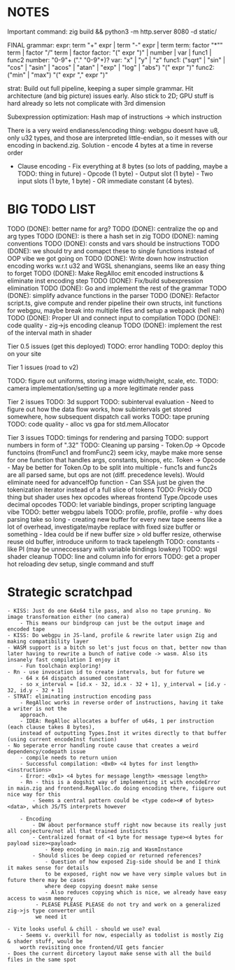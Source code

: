 # NOTES
Important command:
zig build && python3 -m http.server 8080 -d static/

FINAL grammar:
expr: term "+" expr | term "-" expr | term
term: factor "*"" term | factor "/" term | factor
factor: "(" expr ")" | number | var | func1 | func2
number: "0-9"+ ("." "0-9"+)?
var: "x" | "y" | "z"
func1: ("sqrt" | "sin" | "cos" | "asin" | "acos" | "atan" | "exp" | "log" | "abs") "(" expr ")"
func2: ("min" | "max") "(" expr "," expr ")"

strat: Build out full pipeline, keeping a super simple grammar. Hit architecture (and big picture) 
issues early. Also stick to 2D; GPU stuff is hard already so lets not complicate with 3rd dimension

Subexpression optimization: Hash map of instructions -> which instruction
    
There is a very weird endianess/encoding thing: webgpu doesnt have u8, only u32 types, and those
are interpreted little-endian, so it messes with our encoding in backend.zig. Solution - encode 4
bytes at a time in reverse order

- Clause encoding
        - Fix everything at 8 bytes (so lots of padding, maybe a TODO: thing in future)
        - Opcode (1 byte)
        - Output slot (1 byte)
        - Two input slots (1 byte, 1 byte)
        - OR immediate constant (4 bytes).

# BIG TODO LIST

TODO (DONE): better name for arg?
TODO (DONE): centralize the op and arg types
TODO (DONE): is there a hash set in zig
TODO (DONE): naming conventions
TODO (DONE): consts and vars should be instructions
TODO (DONE): we should try and comapct these to single functions instead of OOP vibe we got going on
TODO (DONE): Write down how instruction encoding works w.r.t u32 and WGSL shenangians, seems like an easy thing to forget
TODO (DONE): Make RegAlloc emit encoded instructions & eliminate inst encoding step
TODO (DONE): Fix/build subexpression elimination
TODO (DONE): Go and implement the rest of the grammar
TODO (DONE): simplify advance functions in the parser
TODO (DONE): Refactor script.ts, give compute and render pipeline their own structs, init functions for webgpu, maybe break into multiple files and setup a webpack (hell nah)
TODO (DONE): Proper UI and connect input to compilation
TODO (DONE): code quality - zig->js encoding cleanup
TODO (DONE): implement the rest of the interval math in shader

Tier 0.5 issues (get this deployed)
TODO: error handling
TODO: deploy this on your site

Tier 1 issues (road to v2)

TODO: figure out uniforms, storing image width/height, scale, etc.
TODO: camera implementation/setting up a more legitimate render pass


Tier 2 issues
TODO: 3d support
TODO: subinterval evaluation
    - Need to figure out how the data flow works, how subintervals get stored somewhere, how
    subsequent dispatch call works
TODO: tape pruning
TODO: code quality - alloc vs gpa for std.mem.Allocator

Tier 3 issues
TODO: timings for rendering and parsing
TODO: support numbers in form of ".32"
TODO: Cleaning up parsing
    - Token.Op -> Opcode functoins (fromFunc1 and fromFunc2) seem icky, maybe make more sense for one
    function that handles args, constants, binops, etc. Token -> Opcode
    - May be better for Token.Op to be split into multiple - func1s and func2s are all parsed same,
    but ops are not (diff. precedence levels). Would eliminate need for advanceIfOp function
    - Can SSA just be given the tokenization iterator instead of a full slice of tokens
TODO: Prickly OCD thing but shader uses hex opcodes whereas frontend Type.Opcode uses decimal opcodes
TODO: let variable bindings, proper scripting language vibe
TODO: better webgpu labels
TODO: profile, profile, profile
    - why does parsing take so long
    - creating new buffer for every new tape seems like a lot of overhead, investigate/maybe replace with fixed size buffer or something
        - Idea could be if new buffer size > old buffer resize, otherwise reuse old buffer, introduce uniform to track tapelength
TODO: constants - like PI (may be unneccessary with variable bindings lowkey)
TODO: wgsl shader cleanup
TODO: line and column info for errors
TODO: get a proper hot reloading dev setup, single command and stuff

# Strategic scratchpad
    - KISS: Just do one 64x64 tile pass, and also no tape pruning. No image transformation either (no camera) 
        - This means our bindgroup can just be the output image and encoded tape
    - KISS: Do webgpu in JS-land, profile & rewrite later usign Zig and making compatibility layer
    - WASM support is a bitch so let's just focus on that, better now than later having to rewrite a bunch of native code -> wasm. Also its insanely fast compilation I enjoy it
        - Fun toolchain exploring!
    - Rn - use invocation id to create intervals, but for future we
        - 64 x 64 dispatch assumed constant
        - so x_interval = [id.x - 32, id.x - 32 + 1], y_interval = [id.y - 32, id.y - 32 + 1]
    - STRAT: eliminating instruction encoding pass
        - RegAlloc works in reverse order of instructions, having it take a writer is not the
        approach.
        - IDEA: RegAlloc allocates a buffer of u64s, 1 per instruction (each clause takes 8 bytes),
        instead of outputting Types.Inst it writes directly to that buffer (using current encodeInst function)
    - No seperate error handling route cause that creates a weird dependency/codepath issue
        - compile needs to return union
        - Successful compilation: <0x0> <4 bytes for inst length> <instructions>
        - Error: <0x1> <4 bytes for message length> <message length>
        - Rn - this is a dogshit way of implementing it with encodeError in main.zig and frontend.RegAlloc.do doing encoding there, fiigure out nice way for this
            - Seems a central pattern could be <type code><# of bytes><data>, which JS/TS interprets however

        - Encoding 
            - DW about performance stuff right now because its really just all conjecture/not all that trained instincts
            - Centralized format of <1 byte for message type><4 bytes for payload size><payload>
                - Keep encoding in main.zig and WasmInstance
            - Should slices be deep copied or returned references?
                - Question of how exposed Zig-side should be and I think it makes sense for details 
                to be exposed, right now we have very simple values but in future there may be cases
                where deep copying doesnt make sense
                - Also reduces copying which is nice, we already have easy access to wasm memory 
             - PLEASE PLEASE PLEASE do not try and work on a generalized zig->js type converter until 
             we need it
             
    - Vite looks useful & chill - should we use? eval
        - Seems v. overkill for now, especially as todolist is mostly Zig & shader stuff, would be
        worth revisiting once frontend/UI gets fancier
    - Does the current dircetory layout make sense with all the build files in the same spot